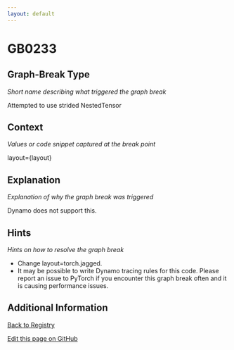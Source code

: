 ```yaml
---
layout: default
---
```

# GB0233

## Graph-Break Type
*Short name describing what triggered the graph break*

Attempted to use strided NestedTensor

## Context
*Values or code snippet captured at the break point*

layout={layout}

## Explanation
*Explanation of why the graph break was triggered*

Dynamo does not support this.

## Hints
*Hints on how to resolve the graph break*

- Change layout=torch.jagged.
- It may be possible to write Dynamo tracing rules for this code. Please report an issue to PyTorch if you encounter this graph break often and it is causing performance issues.


## Additional Information

<!-- ADDITIONAL INFORMATION START - Add custom information below this line -->

<!-- ADDITIONAL INFORMATION END -->

[Back to Registry](../index.html)

[Edit this page on GitHub](https://github.com/pytorch-labs/compile-graph-break-site/edit/main/docs/gb/gb0233.md)
